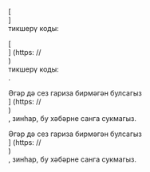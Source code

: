 [<br host>]<br action>тикшерү коды:<br code>

[<br host>] (https: //<br host>)<br action>тикшерү коды:<br code>.

Әгәр дә сез гариза бирмәгән булсагыз<br host>] (https: //<br host>)<br action>, зинһар, бу хәбәрне санга сукмагыз.

Әгәр дә сез гариза бирмәгән булсагыз<br host>] (https: //<br host>)<br action>, зинһар, бу хәбәрне санга сукмагыз.
